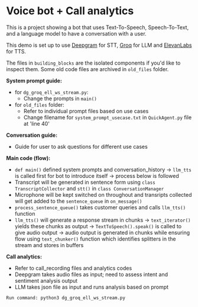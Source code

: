 # Voice bot + Call analytics

This is a project showing a bot that uses Text-To-Speech, Speech-To-Text, and a language model to have a conversation with a user.

This demo is set up to use [Deepgram](www.deepgram.com) for STT, [Groq](https://groq.com/) for LLM and [ElevanLabs](https://elevenlabs.io/) for TTS.

The files in `building_blocks` are the isolated components if you'd like to inspect them. Some old code files are archived in `old_files` folder.

**System prompt guide:**
- for `dg_groq_ell_ws_stream.py`:
  - Change the prompts in `main()`
- for `old_files` folder:
  - Refer to individual prompt files based on use cases
  - Change filename for `system_prompt_usecase.txt` in `QuickAgent.py` file at 'line 40'

**Conversation guide:**
- Guide for user to ask questions for different use cases

**Main code (flow):**
- `def main()` defined system prompts and conversation_history -> `llm_tts` is called first for bot to introduce itself -> process below is followed
- Transcript will be generated in sentence form using `class TranscriptCollector` and `stt()` in `class ConversationManager`
- Microphone will be kept switched on throughout and transripts collected will get added to the `sentence_queue` in `on_message()`
- `process_sentence_queue()` takes customer queries and calls `llm_tts()` function
- `llm_tts()` will generate a response stream in chunks -> `text_iterator()` yields these chunks as output -> `TextToSpeech().speak()` is called to give audio output -> audio output is generated in chunks while ensuring flow using `text_chunker()` function which identifies splitters in the stream and stores in buffers

**Call analytics:**
- Refer to call_recording files and analytics codes
- Deepgram takes audio files as input; need to assess intent and sentiment analysis output
- LLM takes json file as input and runs analysis based on prompt 

```
Run command: python3 dg_groq_ell_ws_stream.py
```

